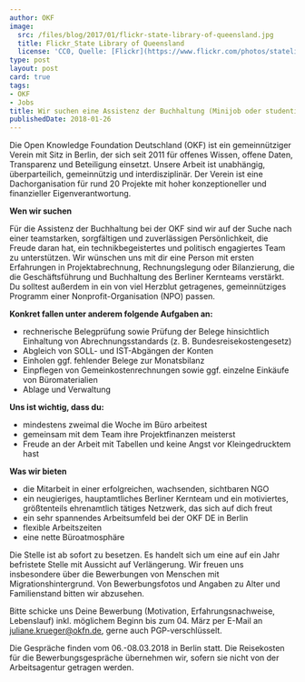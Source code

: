 ```yaml
---
author: OKF
image:
  src: /files/blog/2017/01/flickr-state-library-of-queensland.jpg
  title: Flickr_State Library of Queensland
  license: 'CC0, Quelle: [Flickr](https://www.flickr.com/photos/statelibraryqueensland/3219069891/in/photolist-5Uszk2-9uR1dn-8njtj3-ajsBLH-bFoYtX-fmHa3L-fcvwEM-6Rs7a9-8amQJJ-dWXUzG-cqAKgJ-hKCuvT-qoHkXL-9D3vSu-8rWEFV-cL1xu1-6Ro4c6-6Ro3HX-8nYiep-6o6cpV-6pAPsT-6bJirV-9nw5zW-ecrAZB-c4cVC7-hHPTBe-dcE2YL-9WeSMp-cKXUgN-64ESGS-fepHQ1-qrf3jr-bUr4os-ec3yXd-bsu6Co-9M5sip-8o2y1s-8njtAL-8njs8S-dWXV4w-5J7Q2k-qh8Dht-8ngjUD-8vNAMa-4i7B9z-6pEXQf-5SGTuA-9s7jAX-8njsXS-ek1kNh)'
type: post
layout: post
card: true
tags:
- OKF
- Jobs
title: Wir suchen eine Assistenz der Buchhaltung (Minijob oder studentische Hilfskraft, 10h, ab sofort)
publishedDate: 2018-01-26
---
```


Die Open Knowledge Foundation Deutschland (OKF) ist ein gemeinnütziger Verein mit Sitz in
Berlin, der sich seit 2011 für offenes Wissen, offene Daten, Transparenz und Beteiligung
einsetzt. Unsere Arbeit ist unabhängig, überparteilich, gemeinnützig und interdisziplinär. Der
Verein ist eine Dachorganisation für rund 20 Projekte mit hoher konzeptioneller und
finanzieller Eigenverantwortung.

**Wen wir suchen**

Für die Assistenz der Buchhaltung bei der OKF sind wir auf der Suche nach einer teamstarken,
sorgfältigen und zuverlässigen Persönlichkeit, die Freude daran hat, ein technikbegeistertes
und politisch engagiertes Team zu unterstützen. Wir wünschen uns mit dir eine Person mit
ersten Erfahrungen in Projektabrechnung, Rechnungslegung oder Bilanzierung, die die
Geschäftsführung und Buchhaltung des Berliner Kernteams verstärkt. Du solltest außerdem in
ein von viel Herzblut getragenes, gemeinnütziges Programm einer Nonprofit-Organisation
(NPO) passen.

**Konkret fallen unter anderem folgende Aufgaben an:**
- rechnerische Belegprüfung sowie Prüfung der Belege hinsichtlich Einhaltung von
Abrechnungsstandards (z. B. Bundesreisekostengesetz)
- Abgleich von SOLL- und IST-Abgängen der Konten
- Einholen ggf. fehlender Belege zur Monatsbilanz
- Einpflegen von Gemeinkostenrechnungen sowie ggf. einzelne Einkäufe von
Büromaterialien
- Ablage und Verwaltung

**Uns ist wichtig, dass du:**
- mindestens zweimal die Woche im Büro arbeitest
- gemeinsam mit dem Team ihre Projektfinanzen meisterst
- Freude an der Arbeit mit Tabellen und keine Angst vor Kleingedrucktem hast

**Was wir bieten**
- die Mitarbeit in einer erfolgreichen, wachsenden, sichtbaren NGO
- ein neugieriges, hauptamtliches Berliner Kernteam und ein motiviertes, größtenteils
ehrenamtlich tätiges Netzwerk, das sich auf dich freut
- ein sehr spannendes Arbeitsumfeld bei der OKF DE in Berlin
- flexible Arbeitszeiten
- eine nette Büroatmosphäre

Die Stelle ist ab sofort zu besetzen. Es handelt sich um eine auf ein Jahr befristete Stelle mit Aussicht auf Verlängerung.
Wir freuen uns insbesondere über die Bewerbungen von Menschen mit
Migrationshintergrund. Von Bewerbungsfotos und Angaben zu Alter und Familienstand bitten
wir abzusehen.

Bitte schicke uns Deine Bewerbung (Motivation, Erfahrungsnachweise, Lebenslauf) inkl.
möglichem Beginn bis zum 04. März per E-Mail an juliane.krueger@okfn.de, gerne auch
PGP-verschlüsselt.

Die Gespräche finden vom 06.-08.03.2018 in Berlin statt. Die Reisekosten für die
Bewerbungsgespräche übernehmen wir, sofern sie nicht von der Arbeitsagentur getragen
werden.